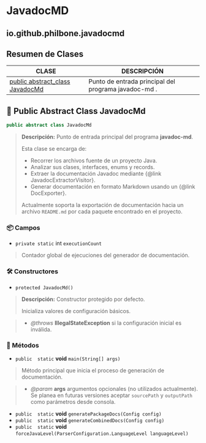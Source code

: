 # JavadocMD

## io.github.philbone.javadocmd

## Resumen de Clases


|CLASE|DESCRIPCIÓN|
|---|---|
|[public abstract_class JavadocMd](#-public-abstract_class-javadocmd)|Punto de entrada principal del programa javadoc-md .
## 📕 Public Abstract Class JavadocMd

```java
public abstract class JavadocMd
```
> **Descripción:**
> Punto de entrada principal del programa <b>javadoc-md</b>.
> <p>
> Esta clase se encarga de:
> <ul>
> <li>Recorrer los archivos fuente de un proyecto Java.</li>
> <li>Analizar sus clases, interfaces, enums y records.</li>
> <li>Extraer la documentación Javadoc mediante
> {@link JavadocExtractorVisitor}.</li>
> <li>Generar documentación en formato Markdown usando un
> {@link DocExporter}.</li>
> </ul>
> 
> <p>
> Actualmente soporta la exportación de documentación hacia un archivo
> <code>README.md</code> por cada paquete encontrado en el proyecto.</p>

### 📦 Campos

- `private static` int `executionCount`
> Contador global de ejecuciones del generador de documentación.

### 🛠️ Constructores

- `protected JavadocMd()`
> **Descripción:**
> Constructor protegido por defecto.
> <p>
> Inicializa valores de configuración básicos.

> - *@throws* **IllegalStateException** si la configuración inicial es inválida.
### 🧮 Métodos

- `public  static` **void** `main(String[] args)`
> Método principal que inicia el proceso de generación de documentación.

> - *@param* **args** argumentos opcionales (no utilizados actualmente). Se planea
en futuras versiones aceptar <code>sourcePath</code> y
<code>outputPath</code> como parámetros desde consola.
- `public  static` **void** `generatePackageDocs(Config config)`
- `public  static` **void** `generateCombinedDocs(Config config)`
- `public  static` **void** `forceJavaLevel(ParserConfiguration.LanguageLevel languageLevel)`
